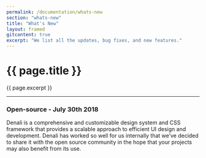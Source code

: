 ```yaml
---
permalink: /documentation/whats-new
section: "whats-new"
title: "What's New"
layout: framed
gitcontent: true
excerpt: "We list all the updates, bug fixes, and new features."
---
```


# {{ page.title }}
{{ page.excerpt }}

***

### Open-source - July 30th 2018
Denali is a comprehensive and customizable design system and CSS framework that provides a scalable approach to efficient UI design and development. Denali has worked so well for us internally that we’ve decided to share it with the open source community in the hope that your projects may also benefit from its use.
